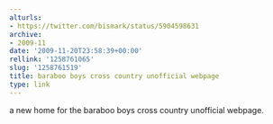 ```yaml
---
alturls:
- https://twitter.com/bismark/status/5904598631
archive:
- 2009-11
date: '2009-11-20T23:58:39+00:00'
rellink: '1258761065'
slug: '1258761519'
title: baraboo boys cross country unofficial webpage
type: link
---
```


a new home for the baraboo boys cross country unofficial webpage.

